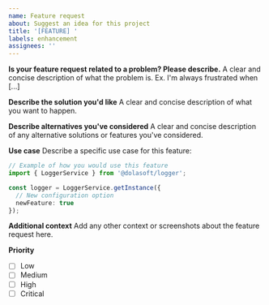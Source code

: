 ```yaml
---
name: Feature request
about: Suggest an idea for this project
title: '[FEATURE] '
labels: enhancement
assignees: ''
---
```


**Is your feature request related to a problem? Please describe.**
A clear and concise description of what the problem is. Ex. I'm always frustrated when [...]

**Describe the solution you'd like**
A clear and concise description of what you want to happen.

**Describe alternatives you've considered**
A clear and concise description of any alternative solutions or features you've considered.

**Use case**
Describe a specific use case for this feature:
```typescript
// Example of how you would use this feature
import { LoggerService } from '@dolasoft/logger';

const logger = LoggerService.getInstance({
  // New configuration option
  newFeature: true
});
```

**Additional context**
Add any other context or screenshots about the feature request here.

**Priority**
- [ ] Low
- [ ] Medium
- [ ] High
- [ ] Critical
